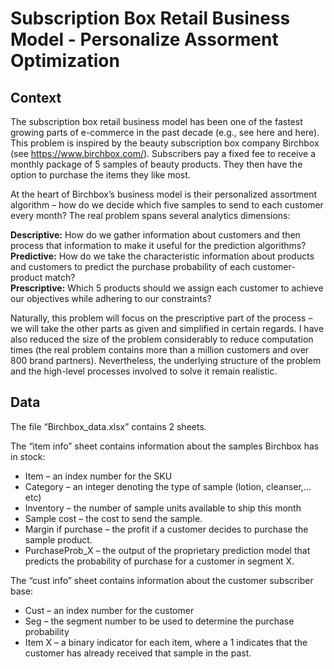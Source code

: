 # Subscription Box Retail Business Model - Personalize Assorment Optimization
## Context
The subscription box retail business model has been one of the fastest growing parts of e-commerce 
in the past decade (e.g., see here and here). This problem is inspired by the beauty subscription box 
company Birchbox (see https://www.birchbox.com/). Subscribers pay a fixed fee to receive a monthly 
package of 5 samples of beauty products. They then have the option to purchase the items they like 
most.  
  
At the heart of Birchbox’s business model is their personalized assortment algorithm – how do we 
decide which five samples to send to each customer every month? The real problem spans several 
analytics dimensions:  
  
**Descriptive:** How do we gather information about customers and then process that information to 
make it useful for the prediction algorithms?  
**Predictive:** How do we take the characteristic information about products and customers to predict the 
purchase probability of each customer-product match?  
**Prescriptive:** Which 5 products should we assign each customer to achieve our objectives while 
adhering to our constraints?  
  
Naturally, this problem will focus on the prescriptive part of the process – we will take the other parts 
as given and simplified in certain regards. I have also reduced the size of the problem considerably to 
reduce computation times (the real problem contains more than a million customers and over 800 
brand partners). Nevertheless, the underlying structure of the problem and the high-level processes 
involved to solve it remain realistic. 
## Data
The file “Birchbox_data.xlsx” contains 2 sheets.   

The “item info” sheet contains information about the samples Birchbox has in stock:  
* Item – an index number for the SKU
* Category – an integer denoting the type of sample (lotion, cleanser,…etc)
* Inventory – the number of sample units available to ship this month
* Sample cost – the cost to send the sample.
* Margin if purchase – the profit if a customer decides to purchase the sample product.
* PurchaseProb_X – the output of the proprietary prediction model that predicts the probability of purchase for a customer in segment X.   
  
The “cust info” sheet contains information about the customer subscriber base:  
  
* Cust – an index number for the customer
* Seg – the segment number to be used to determine the purchase probability
* Item X – a binary indicator for each item, where a 1 indicates that the customer has already 
received that sample in the past.

